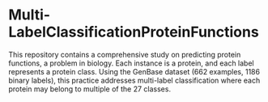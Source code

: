 # Multi-LabelClassificationProteinFunctions
This repository contains a comprehensive study on predicting protein functions, a problem in biology. Each instance is a protein, and each label represents a protein class. Using the GenBase dataset (662 examples, 1186 binary labels), this practice addresses multi-label classification where each protein may belong to multiple of the 27 classes.
